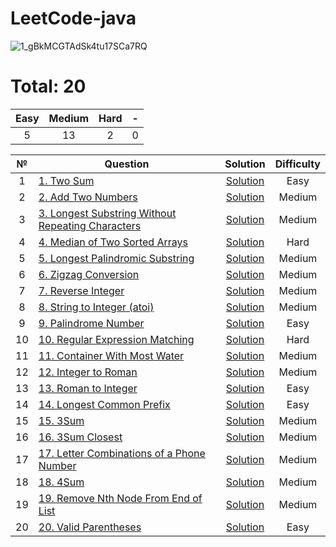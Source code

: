 # LeetCode-java
![1_gBkMCGTAdSk4tu17SCa7RQ](https://github.com/makc2299/LeetCode/assets/44743531/a6e7f076-c6b1-4e42-ada6-4676c0db9be2)


# Total: 20

|   Easy  |  Medium | Hard |  -  |
|:-------:|:-------:|:----:|:---:|
|   5     |    13    |  2   | 0   |


| № | Question | Solution | Difficulty |
|:----------:|------------------------------------------------------------------------------------------------------------------------------------------------------------|:---------------------------------------------------------------------------------------------------------------------------------:|:----------:|
| 1 | [1. Two Sum](https://leetcode.com/problems/two-sum/) | [Solution](https://github.com/makc2299/LeetCode/blob/master/src/main/java/array/TwoSum1.java) | Easy |
| 2 | [2. Add Two Numbers](https://leetcode.com/problems/add-two-numbers/) | [Solution](https://github.com/makc2299/LeetCode/blob/master/src/main/java/linked_list/AddTwoNumbers.java) | Medium |
| 3 | [3. Longest Substring Without Repeating Characters](https://leetcode.com/problems/longest-substring-without-repeating-characters/) | [Solution](https://github.com/makc2299/LeetCode/blob/master/src/main/java/LongestSubstringWithoutRepeatingCharacters.java) | Medium |
| 4 | [4. Median of Two Sorted Arrays](https://leetcode.com/problems/median-of-two-sorted-arrays/) | [Solution](https://github.com/makc2299/LeetCode/blob/master/src/main/java/array/MedianOfTwoSortedArrays.java) | Hard |
| 5 | [5. Longest Palindromic Substring](https://leetcode.com/problems/longest-palindromic-substring/) | [Solution](https://github.com/makc2299/LeetCode/blob/master/src/main/java/string/LongestPalindromicSubstring.java) | Medium |
| 6 | [6. Zigzag Conversion](https://leetcode.com/problems/zigzag-conversion/) | [Solution](https://github.com/makc2299/LeetCode/blob/master/src/main/java/ZigzagConversion.java) | Medium |
| 7 | [7. Reverse Integer](https://leetcode.com/problems/reverse-integer/) | [Solution](https://github.com/makc2299/LeetCode/blob/master/src/main/java/ReverseInteger.java) | Medium |
| 8 | [8. String to Integer (atoi)](https://leetcode.com/problems/string-to-integer-atoi/) | [Solution](https://github.com/makc2299/LeetCode/blob/master/src/main/java/string/StringToIntegerAtoi.java) | Medium |
| 9 | [9. Palindrome Number](https://leetcode.com/problems/palindrome-number/) | [Solution](https://github.com/makc2299/LeetCode/blob/master/src/main/java/PalindromeNumber.java) | Easy |
| 10 | [10. Regular Expression Matching](https://leetcode.com/problems/regular-expression-matching/) | [Solution](https://github.com/makc2299/LeetCode/blob/master/src/main/java/dynamic_programming/RegularExpressionMatching.java) | Hard |
| 11 | [11. Container With Most Water](https://leetcode.com/problems/container-with-most-water/) | [Solution](https://github.com/makc2299/LeetCode/blob/master/src/main/java/ContainerWithMostWater.java) | Medium |
| 12 | [12. Integer to Roman](https://leetcode.com/problems/integer-to-roman/) | [Solution](https://github.com/makc2299/LeetCode/blob/master/src/main/java/IntegerToRoman.java) | Medium |
| 13 | [13. Roman to Integer](https://leetcode.com/problems/roman-to-integer/) | [Solution](https://github.com/makc2299/LeetCode/blob/master/src/main/java/RomanToInteger.java) | Easy |
| 14 | [14. Longest Common Prefix](https://leetcode.com/problems/longest-common-prefix/) | [Solution](https://github.com/makc2299/LeetCode/blob/master/src/main/java/string/LongestCommonPrefix.java) | Easy |
| 15 | [15. 3Sum](https://leetcode.com/problems/3sum/) | [Solution](https://github.com/makc2299/LeetCode/blob/master/src/main/java/array/ThreeSum.java) | Medium |
| 16 | [16. 3Sum Closest](https://leetcode.com/problems/3sum-closest/) | [Solution](https://github.com/makc2299/LeetCode/blob/master/src/main/java/array/ThreeSumClosest.java) | Medium |
| 17 | [17. Letter Combinations of a Phone Number](https://leetcode.com/problems/letter-combinations-of-a-phone-number/) | [Solution](https://github.com/makc2299/LeetCode/blob/master/src/main/java/math/LetterCombinationsOfAPhoneNumber.java) | Medium |
| 18 | [18. 4Sum](https://leetcode.com/problems/4sum/) | [Solution](https://github.com/makc2299/LeetCode/blob/master/src/main/java/array/FourSum.java) | Medium |
| 19 | [19. Remove Nth Node From End of List](https://leetcode.com/problems/remove-nth-node-from-end-of-list/) | [Solution](https://github.com/makc2299/LeetCode/blob/master/src/main/java/linked_list/RemoveNthNodeFromEndOfList.java) | Medium |
| 20 | [20. Valid Parentheses](https://leetcode.com/problems/valid-parentheses/) | [Solution](https://github.com/makc2299/LeetCode/blob/master/src/main/java/ValidParentheses.java) | Easy |

